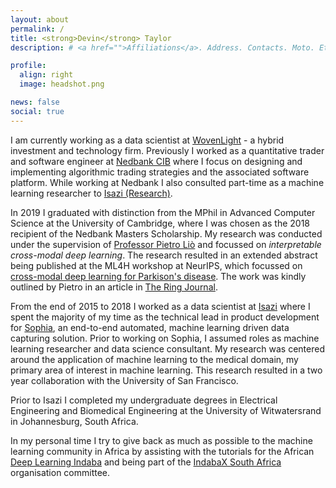 ```yaml
---
layout: about
permalink: /
title: <strong>Devin</strong> Taylor
description: # <a href="">Affiliations</a>. Address. Contacts. Moto. Etc.

profile:
  align: right
  image: headshot.png

news: false
social: true
---
```


I am currently working as a data scientist at [WovenLight](https://www.wovenlight.com/) - a hybrid investment and technology firm. Previously I worked as a quantitative trader and software engineer at [Nedbank CIB](https://www.nedbank.co.za/content/nedbank/desktop/gt/en/corporates/About-CIB.html) where I focus on designing and implementing algorithmic trading strategies and the associated software platform. While working at Nedbank I also consulted part-time as a machine learning researcher to [Isazi (Research)](https://isazi.ai/).

In 2019 I graduated with distinction from the MPhil in Advanced Computer Science at the University of Cambridge, where I was chosen as the 2018 recipient of the Nedbank Masters Scholarship. My research was conducted under the supervision of [Professor Pietro Liò](https://www.cl.cam.ac.uk/~pl219/) and focussed on *interpretable cross-modal deep learning*. The research resulted in an extended abstract being published at the ML4H workshop at NeurIPS, which focussed on [cross-modal deep learning for Parkison's disease](https://arxiv.org/abs/1909.06442). The work was kindly outlined by Pietro in an article in [The Ring Journal](https://www.cst.cam.ac.uk/sites/www.cst.cam.ac.uk/files/theringjan2020.pdf).

From the end of 2015 to 2018 I worked as a data scientist at [Isazi](https://isazi.ai/) where I spent the majority of my time as the technical lead in product development for [Sophia](https://isazi.ai/sophia.html), an end-to-end automated, machine learning driven data capturing solution. Prior to working on Sophia, I assumed roles as machine learning researcher and data science consultant. My research was centered around the application of machine learning to the medical domain, my primary area of interest in machine learning. This research resulted in a two year collaboration with the University of San Francisco.

Prior to Isazi I completed my undergraduate degrees in Electrical Engineering and Biomedical Engineering at the University of Witwatersrand in Johannesburg, South Africa.

In my personal time I try to give back as much as possible to the machine learning community in Africa by assisting with the tutorials for the African [Deep Learning Indaba](http://www.deeplearningindaba.com/) and being part of the [IndabaX South Africa](https://indabax.co.za/) organisation committee.
